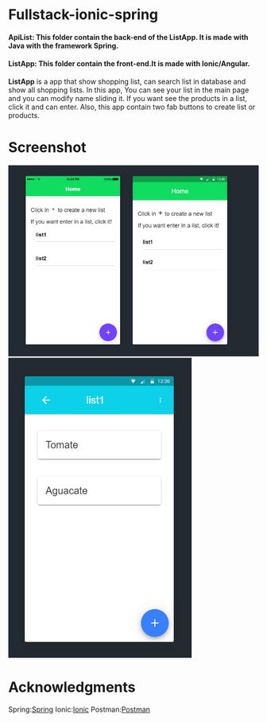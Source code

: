 # Fullstack-ionic-spring

#### ApiList: This folder contain the back-end of the ListApp. It is made with Java with the framework Spring. 
#### ListApp: This folder contain the front-end.It is made with Ionic/Angular.

**ListApp** is a app that show shopping list, can search list in database and show all shopping lists. In this app, You can see your list
in the main page and you can modify name sliding it. If you want see the products in a list, click it and can enter. Also, this app contain 
two fab buttons to create list or products.

# Screenshot
![alt text](Screenshot/app1.PNG)
![alt text](Screenshot/app2.PNG)
# Acknowledgments
Spring:[Spring](https://spring.io/guides)
Ionic:[Ionic](https://ionicframework.com/docs)
Postman:[Postman](https://documenter.getpostman.com/view/8800418/SVtR2qZm?version=latest)
